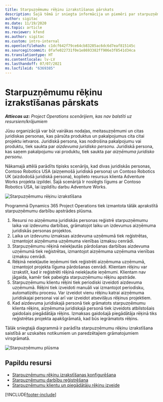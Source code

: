 ```yaml
---
title: Starpuzņēmumu rēķinu izrakstīšanas pārskats
description: Šajā tēmā ir sniegta informācija un piemēri par starpuzņēmumu rēķinu izrakstīšanu projektiem.
author: sigitac
ms.date: 11/19/2020
ms.topic: article
ms.reviewer: kfend
ms.author: sigitac
ms.custom: intro-internal
ms.openlocfilehash: c1dcf642f79ce64cb83285ac6dc6d7eaf815145c
ms.sourcegitcommit: 0fafe022731f0e1e8693382ff906e3f8541d34ca
ms.translationtype: HT
ms.contentlocale: lv-LV
ms.lasthandoff: 07/07/2021
ms.locfileid: "6369385"
---
```

# <a name="intercompany-invoicing-overview"></a>Starpuzņēmumu rēķinu izrakstīšanas pārskats

_**Attiecas uz:** Project Operations scenārijiem, kas nav balstīti uz resursiem/krājumiem_

Jūsu organizācijā var būt vairākas nodaļas, meitasuzņēmumi un citas juridiskas personas, kas pārsūta produktus un pakalpojumus cita citai projektu ietvaros. Juridiskā persona, kas nodrošina pakalpojumu vai produktu, tiek saukta par *aizdevuma juridisko personu*. Juridiskā persona, kas saņem pakalpojumu vai produktu, tiek saukta par *aizņēmuma juridisko personu*.

Nākamajā attēlā parādīts tipisks scenārijs, kad divas juridiskās personas, Contoso Robotics USA (aizņemošā juridiskā persona) un Contoso Robotics UK (aizdodošā juridiskā persona), koplieto resursus klienta Adventure Works projekta izpildei. Šajā scenārijā Ir noslēgts līgums ar Contoso Robotics USA, lai izpildītu darbu Adventure Works.

![Starpuzņēmumu rēķinu izrakstīšana](./media/IntercompanyScenario.png) 

Programmā Dynamics 365 Project Operations tiek izmantota tālāk aprakstītā starpuzņēmumu darbību apstrādes plūsma.

1. Resursi no aizņēmuma juridiskās personas reģistrē starpuzņēmumu laika vai izdevumu darbības, grāmatojot laiku un izdevumus aizņēmuma juridiskās personas projektos.
2. Laika un izdevumu izmaksas aizdevuma uzņēmumā tiek reģistrētas, izmantojot aizņēmuma uzņēmuma vienības izmaksu cenrādi.
3. Starpuzņēmumu rēķinā neiekļautās pārdošanas darbības aizdevuma uzņēmumā tiek reģistrētas, izmantojot aizņēmuma uzņēmuma vienības izmaksu cenrādi.
4. Rēķinā neiekļautie ieņēmumi tiek reģistrēti aizņēmuma uzņēmumā, izmantojot projekta līguma pārdošanas cenrādi. Klientam rēķinu var izrakstīt, kad ir reģistrēti rēķinā neiekļautie ieņēmumi. Klientam nav jāgaida, kamēr tiek pabeigta starpuzņēmumu rēķinu apstrāde.
5. Starpuzņēmumu klientu rēķini tiek periodiski izveidoti aizdevuma uzņēmumā. Rēķini tiek izveidoti manuāli vai izmantojot periodisku, automatizētu procesu. Var izveidot vienu rēķinu katrai aizņēmuma juridiskajai personai vai arī var izveidot atsevišķus rēķinus projektiem.
6. Kad aizdevuma juridiskajā personā tiek grāmatots starpuzņēmumu klienta rēķins, aizņēmuma juridiskajā personā tiek izveidots atbilstošais gaidošais piegādātāja rēķins. Izmaksas gaidošajā piegādātāja rēķinā tiks reģistrētas projekta apakšgrāmatā, kad būs iegrāmatots rēķins.

Tālāk sniegtajā diagrammā ir parādīta starpuzņēmumu rēķinu izrakstīšana saistībā ar uzskaites notikumiem un paredzētajiem grāmatojumiem virsgrāmatā.

![Starpuzņēmumu plūsma](./media/IntercompanyFlow.png)

## <a name="additional-resources"></a>Papildu resursi

- [Starpuzņēmumu rēķinu izrakstīšanas konfigurēšana](configure-intercompany-invoicing.md)
- [Starpuzņēmumu darbību reģistrēšana](create-intercompany-transactions.md)
- [Starpuzņēmumu klientu un piegādātāju rēķinu izveide](create-intercompany-customer-vendor-invoices.md)


[!INCLUDE[footer-include](../includes/footer-banner.md)]